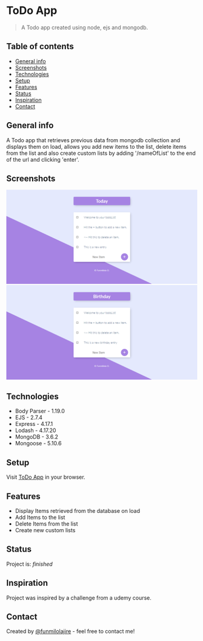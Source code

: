 # ToDo App  

> A Todo app created using node, ejs and mongodb.

## Table of contents  

- [General info](#general-info)
- [Screenshots](#screenshots)
- [Technologies](#technologies)
- [Setup](#setup)
- [Features](#features)
- [Status](#status)
- [Inspiration](#inspiration)
- [Contact](#contact)

## General info  

A Todo app that retrieves previous data from mongodb collection and displays them on load, allows you add new items to the list, delete items from the list and also create custom lists by adding '/nameOfList' to the end of the url and clicking 'enter'.

## Screenshots  

![screenshot](./public/images/screenshot.png)
![screenshot-custom](./public/images/screenshot-custom.png)

## Technologies  

- Body Parser - 1.19.0
- EJS - 2.7.4
- Express - 4.17.1
- Lodash - 4.17.20
- MongoDB - 3.6.2
- Mongoose - 5.10.6

## Setup  

Visit [ToDo App](https://mytodoleest.herokuapp.com/) in your browser.

## Features  

- Display Items retrieved from the database on load
- Add Items to the list
- Delete Items from the list
- Create new custom lists

## Status  

Project is: _finished_

## Inspiration  

Project was inspired by a challenge from a udemy course.

## Contact  

Created by [@funmilolajire](mailto:funmilolajire@gmail.com) - feel free to contact me!  


